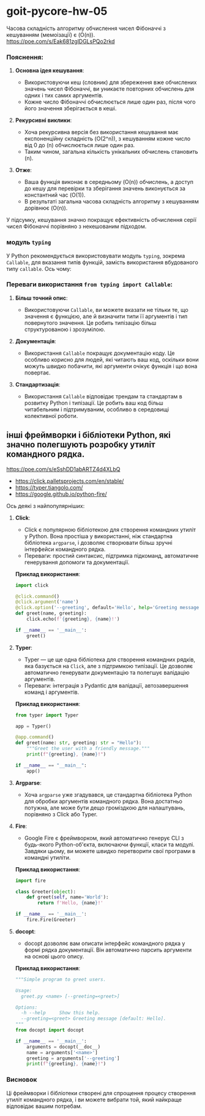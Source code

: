 # goit-pycore-hw-05

Часова складність алгоритму обчислення чисел Фібоначчі з кешуванням (мемоізації) є \(O(n)\).
https://poe.com/s/Eak681zglDGLsPQo2rkd

### Пояснення:

1. **Основна ідея кешування**:

    - Використовуючи кеш (словник) для збереження вже обчислених значень чисел Фібоначчі, ви уникаєте повторних обчислень для одних і тих самих аргументів.
    - Кожне число Фібоначчі обчислюється лише один раз, після чого його значення зберігається в кеші.

2. **Рекурсивні виклики**:

    - Хоча рекурсивна версія без використання кешування має експоненційну складність \(O(2^n)\), з кешуванням кожне число від 0 до \(n\) обчислюється лише один раз.
    - Таким чином, загальна кількість унікальних обчислень становить \(n\).

3. **Отже**:
    - Ваша функція виконає в середньому \(O(n)\) обчислень, а доступ до кешу для перевірки та зберігання значень виконується за константний час \(O(1)\).
    - В результаті загальна часова складність алгоритму з кешуванням дорівнює \(O(n)\).

У підсумку, кешування значно покращує ефективність обчислення серії чисел Фібоначчі порівняно з некешованим підходом.

### модуль `typing`

У Python рекомендується використовувати модуль `typing`, зокрема `Callable`, для вказання типів функцій, замість використання вбудованого типу `callable`. Ось чому:

### Переваги використання `from typing import Callable`:

1. **Більш точний опис**:

    - Використовуючи `Callable`, ви можете вказати не тільки те, що значення є функцією, але й визначити типи її аргументів і тип повернутого значення. Це робить типізацію більш структурованою і зрозумілою.

2. **Документація**:

    - Використання `Callable` покращує документацію коду. Це особливо корисно для людей, які читають ваш код, оскільки вони можуть швидко побачити, які аргументи очікує функція і що вона повертає.

3. **Стандартизація**:
    - Використання `Callable` відповідає трендам та стандартам в розвитку Python і типізації. Це робить ваш код більш читабельним і підтримуваним, особливо в середовищі колективної роботи.

## інші фреймворки і бібліотеки Python, які значно полегшують розробку утиліт командного рядка.

https://poe.com/s/eSshDD1abARTZ4d4XLbQ

-   https://click.palletsprojects.com/en/stable/
-   https://typer.tiangolo.com/
-   https://google.github.io/python-fire/

Ось деякі з найпопулярніших:

1. **Click**:

    - Click є популярною бібліотекою для створення командних утиліт у Python. Вона простіша у використанні, ніж стандартна бібліотека `argparse`, і дозволяє створювати більш зручні інтерфейси командного рядка.
    - Переваги: простий синтаксис, підтримка підкоманд, автоматичне генерування допомоги та документації.

    **Приклад використання**:

    ```python
    import click

    @click.command()
    @click.argument('name')
    @click.option('--greeting', default='Hello', help='Greeting message')
    def greet(name, greeting):
        click.echo(f'{greeting}, {name}!')

    if __name__ == '__main__':
        greet()
    ```

2. **Typer**:

    - Typer — це ще одна бібліотека для створення командних рядків, яка базується на `Click`, але з підтримкою типізації. Це дозволяє автоматично генерувати документацію та полегшує валідацію аргументів.
    - Переваги: інтеграція з Pydantic для валідації, автозавершення команд і аргументів.

    **Приклад використання**:

    ```python
    from typer import Typer

    app = Typer()

    @app.command()
    def greet(name: str, greeting: str = "Hello"):
        """Greet the user with a friendly message."""
        print(f"{greeting}, {name}!")

    if __name__ == "__main__":
        app()
    ```

3. **Argparse**:

    - Хоча `argparse` уже згадувався, це стандартна бібліотека Python для обробки аргументів командного рядка. Вона достатньо потужна, але може бути дещо громіздкою для налаштувань, порівняно з Click або Typer.

4. **Fire**:

    - Google Fire є фреймворком, який автоматично генерує CLI з будь-якого Python-об'єкта, включаючи функції, класи та модулі. Завдяки цьому, ви можете швидко перетворити свої програми в командні утиліти.

    **Приклад використання**:

    ```python
    import fire

    class Greeter(object):
        def greet(self, name='World'):
            return f'Hello, {name}!'

    if __name__ == '__main__':
        fire.Fire(Greeter)
    ```

5. **docopt**:

    - docopt дозволяє вам описати інтерфейс командного рядка у формі рядка документації. Він автоматично парсить аргументи на основі цього опису.

    **Приклад використання**:

    ```python
    """Simple program to greet users.

    Usage:
      greet.py <name> [--greeting=<greet>]

    Options:
      -h --help     Show this help.
      --greeting=<greet> Greeting message [default: Hello].
    """
    from docopt import docopt

    if __name__ == '__main__':
        arguments = docopt(__doc__)
        name = arguments['<name>']
        greeting = arguments['--greeting']
        print(f"{greeting}, {name}!")
    ```

### Висновок

Ці фреймворки і бібліотеки створені для спрощення процесу створення утиліт командного рядка, і ви можете вибрати той, який найкраще відповідає вашим потребам.
